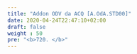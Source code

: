 ```yaml
---
title: "Addon ODV da ACQ [A.OdA.STD00]"
date: 2020-04-24T22:47:10+02:00
draft: false
weight : 50
pre: "<b>720. </b>"
---
```

